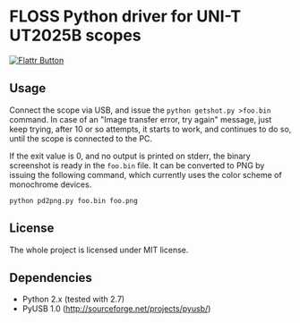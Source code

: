FLOSS Python driver for UNI-T UT2025B scopes
============================================

[![Flattr Button](http://api.flattr.com/button/button-static-50x60.png "Flattr This!")](https://flattr.com/thing/432544/FLOSS-Python-driver-for-UNI-T-UT2025B-scopes "Flattr")

Usage
-----

Connect the scope via USB, and issue the `python getshot.py >foo.bin` command.
In case of an "Image transfer error, try again" message, just keep trying,
after 10 or so attempts, it starts to work, and continues to do so, until the
scope is connected to the PC.

If the exit value is 0, and no output is printed on stderr, the binary
screenshot is ready in the `foo.bin` file. It can be converted to PNG by
issuing the following command, which currently uses the color scheme of
monochrome devices.

	python pd2png.py foo.bin foo.png

License
-------

The whole project is licensed under MIT license.

Dependencies
------------

 - Python 2.x (tested with 2.7)
 - PyUSB 1.0 (http://sourceforge.net/projects/pyusb/)

